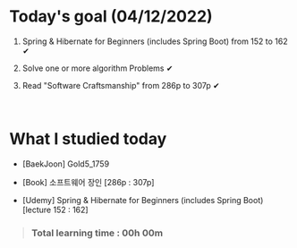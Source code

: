 # Today's goal (04/12/2022)

1. Spring & Hibernate for Beginners (includes Spring Boot) from 152 to 162 ✔

2. Solve one or more algorithm Problems ✔

3. Read "Software Craftsmanship" from 286p to 307p ✔

<br>

# What I studied today

* [BaekJoon] Gold5_1759

* [Book] 소프트웨어 장인 [286p : 307p]

* [Udemy] Spring & Hibernate for Beginners (includes Spring Boot) [lecture 152 : 162]

><h3>Total learning time : 00h 00m</h3>